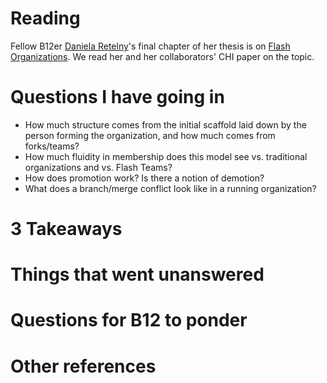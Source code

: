 # Reading
Fellow B12er [Daniela Retelny](http://danielaretelny.com/)'s final chapter of her thesis is on [Flash Organizations](http://hci.stanford.edu/publications/2017/flashorgs/flash-orgs-chi-2017.pdf). We read her and her collaborators' CHI paper on the topic.

# Questions I have going in
* How much structure comes from the initial scaffold laid down by the person forming the organization, and how much comes from forks/teams?
* How much fluidity in membership does this model see vs. traditional organizations and vs. Flash Teams?
* How does promotion work? Is there a notion of demotion?
* What does a branch/merge conflict look like in a running organization?

# 3 Takeaways


# Things that went unanswered


# Questions for B12 to ponder



# Other references
